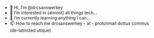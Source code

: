 - 👋 Hi, I’m @drcsanswerkey
- 👀 I’m interested in (almost) all things tech...
- 🌱 I’m currently learning anything I can...
- 📫 How to reach me drcsanswerkey - at - protonmail dottus commus (de-latinized utique)

<!---
drcsanswerkey/drcsanswerkey is a ✨ special ✨ repository because its `README.md` (this file) appears on your GitHub profile.
You can click the Preview link to take a look at your changes.
--->
